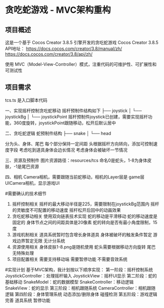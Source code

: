 # 贪吃蛇游戏 - MVC架构重构

## 项目概述
这是一个基于 Cocos Creator 3.8.5 引擎开发的贪吃蛇游戏
Cocos Creator 3.8.5 API地址：
https://docs.cocos.com/creator/3.8/manual/zh/
https://docs.cocos.com/creator/3.8/api/zh/

使用 MVC（Model-View-Controller）模式，注重代码的可维护性、可扩展性和可测试性

## 项目需求
tcs.ts 是入口脚本代码

一、实现摇杆控制贪吃蛇移动
摇杆预制件结构如下
├── joystick
│   └── joystickBg
│       └── joystickPoint
摇杆预制件joystick已创建，需要实现摇杆功能，360度旋转，joystickPoint跟随移动，松开后默认居中

二、贪吃蛇逻辑
蛇预制件结构
├── snake
│   └── head

分为头、身体、尾巴
每个部分保持一定间距
头根据摇杆方向转向，添加可控制速度字段
考虑吃到道具身体会边长情况
考虑身体会被破坏一节情况

三、资源及预制件
图片资源路径：resources/tcs  命名0是蛇头，1-8为身体皮肤，-1是尾巴资源

四、相机
Camera相机，需要跟随当前蛇移动，相机的Layer层是 game层
UICamera相机，显示游戏UI


#需要确认的技术细节
1. 摇杆控制相关
摇杆的最大移动半径是225，需要限制在joystickBg范围内
摇杆的灵敏度不可配置的移动速度
摇杆松开后回中的动画效果
2. 贪吃蛇移动相关
使用双向链表技术实现
蛇的移动是平滑移动
蛇的移动速度是固定的
身体节点之间的间距具体是20像素
蛇的转向是否有最小角度限制，15度
3. 游戏机制相关
道具系统暂时包含增长身体道具
身体被破坏的触发条件暂定
游戏边界暂定无限
无计分系统
4. 资源使用相关
身体皮肤1-8.png是随机使用
蛇头需要根据移动方向旋转
尾巴无特殊处理
5. 项目配置相关
需要支持移动端
需要暂停功能
不需要音效系统


#实现计划
基于MVC架构，我计划按以下顺序实现：
第一阶段：摇杆控制系统
JoystickController：处理摇杆输入
JoystickView：摇杆UI显示
第二阶段：蛇的基础移动
SnakeModel：蛇的数据模型
SnakeController：移动逻辑
SnakeView：蛇的显示
第三阶段：相机跟随系统
CameraController：相机跟随逻辑
第四阶段：身体管理系统
动态添加/删除身体
碰撞检测
第五阶段：游戏逻辑完善
道具系统
暂停功能